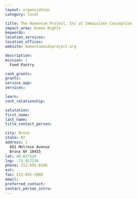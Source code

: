 ```yaml
---
layout: organization
category: local

title: The Momentum Project, Inc at Immaculate Conception
impact_area: Human Rights
keywords: 
location_services: 
location_offices: 
website: momentumaidsproject.org

description: 
mission: |
  Food Pantry

cash_grants: 
grants: 
service_opp: 
services: 

learn: 
cont_relationship: 

salutation: 
first_name: 
last_name: 
title_contact_person: 

city: Bronx
state: NY
address: |
  601 Melrose Avenue  
  Bronx NY 10455
lat: 40.817324
lng: -73.917216
phone: 212-691-8100
ext: 
fax: 212-691-2960
email: 
preferred_contact: 
contact_person_intro: 
---
```

